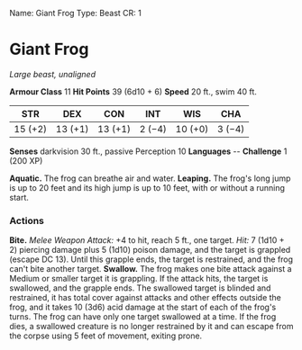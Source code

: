 Name: Giant Frog
Type: Beast
CR: 1

# Giant Frog
_Large beast, unaligned_

**Armour Class** 11
**Hit Points** 39 (6d10 + 6)
**Speed** 20 ft., swim 40 ft.

| STR     | DEX     | CON     | INT     | WIS     | CHA     |
|---------|---------|---------|---------|---------|---------|
| 15 (+2) | 13 (+1) | 13 (+1) | 2 (−4)  | 10 (+0) | 3 (−4)  |  

**Senses** darkvision 30 ft., passive Perception 10
**Languages** --
**Challenge** 1 (200 XP)

**Aquatic.** The frog can breathe air and water.
**Leaping.** The frog's long jump is up to 20 feet and its high jump is up to 10 feet, with or without a running start. 

### Actions
**Bite.** _Melee Weapon Attack:_ +4 to hit, reach 5 ft., one target. _Hit:_ 7 (1d10 + 2) piercing damage plus 5 (1d10) poison damage, and the target is grappled (escape DC 13). Until this grapple ends, the target is restrained, and the frog can't bite another target.
**Swallow.** The frog makes one bite attack against a Medium or smaller target it is grappling. If the attack hits, the target is swallowed, and the grapple ends. The swallowed target is blinded and restrained, it has total cover against attacks and other effects outside the frog, and it takes 10 (3d6) acid damage at the start of each of the frog's turns. The frog can have only one target swallowed at a time. If the frog dies, a swallowed creature is no longer restrained by it and can escape from the corpse using 5 feet of movement, exiting prone.